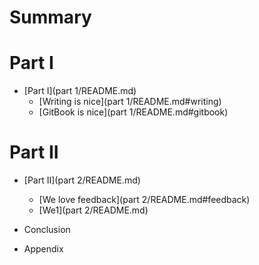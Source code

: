 # Summary

# Part I
* [Part I](part 1/README.md)
   * [Writing is nice](part 1/README.md#writing)
   * [GitBook is nice](part 1/README.md#gitbook)

# Part II
* [Part II](part 2/README.md)
   * [We love feedback](part 2/README.md#feedback)
   * [We1](part 2/README.md)

* Conclusion
* Appendix
